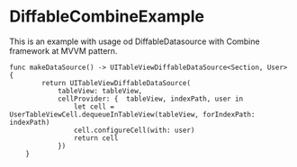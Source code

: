 # DiffableCombineExample
This is an example with usage od DiffableDatasource with Combine framework at MVVM pattern.


```
func makeDataSource() -> UITableViewDiffableDataSource<Section, User> {
        return UITableViewDiffableDataSource(
            tableView: tableView,
            cellProvider: {  tableView, indexPath, user in
                let cell = UserTableViewCell.dequeueInTableView(tableView, forIndexPath: indexPath)
                cell.configureCell(with: user)
                return cell
            })
    }
 ```
